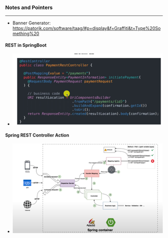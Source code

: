 ### Notes and Pointers

<hr />

* Banner Generator: https://patorjk.com/software/taag/#p=display&f=Graffiti&t=Type%20Something%20

#### REST in SpringBoot
* ![img.png](img.png)

#### Spring REST Controller Action

* ![img_1.png](img_1.png)

